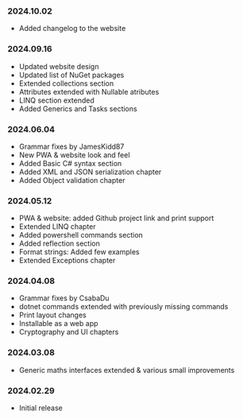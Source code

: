 ### 2024.10.02

* Added changelog to the website

###  2024.09.16

* Updated website design
* Updated list of NuGet packages
* Extended collections section
* Attributes extended with Nullable atributes
* LINQ section extended
* Added Generics and Tasks sections

###  2024.06.04
  
* Grammar fixes by JamesKidd87
* New PWA & website look and feel
* Added Basic C# syntax section
* Added XML and JSON serialization chapter
* Added Object validation chapter

### 2024.05.12

* PWA & website: added Github project link and print support
* Extended LINQ chapter
* Added powershell commands section
* Added reflection section
* Format strings: Added few examples
* Extended Exceptions chapter

### 2024.04.08
  
* Grammar fixes by CsabaDu
* dotnet commands extended with previously missing commands
* Print layout changes
* Installable as a web app
* Cryptography and UI chapters

###  2024.03.08

* Generic maths interfaces extended & various small improvements

###  2024.02.29

* Initial release
